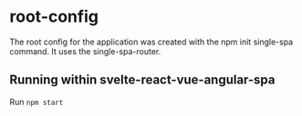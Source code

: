 # root-config

The root config for the application was created with the npm init single-spa command. It uses the single-spa-router.

## Running within svelte-react-vue-angular-spa

Run `npm start`
